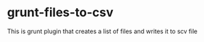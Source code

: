 grunt-files-to-csv
==================

This is grunt plugin that creates a list of files and writes it to scv file
